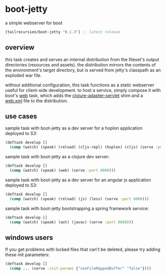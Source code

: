 # boot-jetty
a simple webserver for boot

[](dependency)
```clojure
[tailrecursion/boot-jetty "0.1.3"] ;; latest release
```
[](/dependency)

## overview
this task creates and serves an internal distribution from the fileset's
output directories (resources and assets).  the distribution mirrors the
contents of the environment's target directory, but is served from jetty's
classpath as an exploded war file.

without additional configuration, this task functions as a static webserver
useful for client-side development.  to host a service, simply compose it
with boot's [web][web] task, which adds the [clojure-adapter-servlet][srv]
shim and a [web.xml][dsc] file to the distribution.

## use cases

sample task with boot-jetty as a dev server for a hoplon application
deployed to S3:

```clojure
(deftask develop []
  (comp (watch) (speak) (reload) (cljs-repl) (hoplon) (cljs) (serve :port 8000)))
```

sample task with boot-jetty as a clojure dev server:

```clojure
(deftask develop []
  (comp (watch) (speak) (web) (serve :port 8000)))
```

sample task with boot-jetty as a dev server for an angular js application
deployed to S3:

```clojure
(deftask develop []
  (comp (watch) (speak) (reload) (js) (less) (serve :port 8000)))
```

sample task with boot-jetty bootstrapping a spring framework service:

```clojure
(deftask develop []
  (comp (watch) (speak) (aot) (javac) (serve :port 8000)))
```

## windows users

If you get problems with locked files that can't be deleted, please try adding
these init parameters:

```clojure
(deftask develop []
  (comp ... (serve :init-params {"useFileMappedBuffer" "false"})))
```

[web]: https://github.com/boot-clj/boot/blob/master/boot/core/src/boot/task/built_in.clj#L499-L531
[srv]: https://github.com/tailrecursion/clojure-adapter-servlet
[dsc]: https://cloud.google.com/appengine/docs/java/config/webxml
